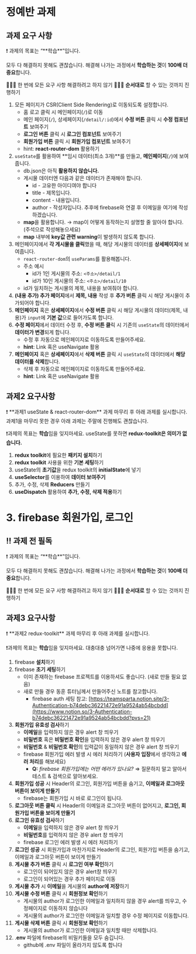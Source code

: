 # 정예반 과제

## 과제 요구 사항

<aside>
❗ 과제의 목표는 “**학습**”입니다.

모두 다 해결하지 못해도 괜찮습니다.
해결해 나가는 과정에서 **학습하는 것**이 **100배 더 중요**합니다.

🙅🏻‍♂️ 한 번에 모든 요구 사항 해결하려고 하지 않기 🙅🏻‍♀️
**순서대로** 할 수 있는 것까지 진행하기

</aside>

1. 모든 페이지가 CSR(Client Side Rendering)로 이동되도록 설정합니다.
   - 홈 로고 클릭 시 메인페이지(`/`)로 이동
   - 메인 페이지(`/`), 상세페이지(`/detail/:id`)에서 **수정 버튼** 클릭 시 **수정 컴포넌트** 보여주기
   - **로그인 버튼** 클릭 시 **로그인 컴포넌트** 보여주기
   - **회원가입 버튼** 클릭 시 **회원가입 컴포넌트** 보여주기
   - hint: **react-router-dom** 활용하기
2. `useState`를 활용하여 **임시 데이터(최소 3개)**를 만들고, **메인페이지**(`/`)에 보여줍니다.
   - db.json은 아직 **활용하지 않습니다.**
   - 게시물 데이터엔 다음과 같은 데이터가 존재해야 합니다.
     - id - 고유한 아이디여야 합니다
     - title - 제목입니다.
     - content - 내용입니다.
     - author - 작성자입니다. 추후에 firebase와 연결 후 이메일을 여기에 작성하겠습니다.
   - **map**을 활용합니다. → map이 어떻게 동작하는지 설명할 줄 알아야 합니다. (주석으로 작성해놓으세요)
   - **map** 내부에 **key값 관련 warning**이 발생하지 않도록 합니다.
3. 메인페이지에서 **각 게시물을 클릭**했을 때, 해당 게시물의 데이터를 **상세페이지**에 보여줍니다.
   - `react-router-dom`의 `useParams`를 활용해봅니다.
   - 주소 예시
     - id가 1인 게시물의 주소: `<주소>/detail/1`
     - id가 10인 게시물의 주소: `<주소>/detail/10`
   - id가 일치하는 게시물의 제목, 내용을 보여줘야 합니다.
4. **(내용 추가) 추가 페이지**에서 **제목, 내용** 작성 후 **추가 버튼** 클릭 시 해당 게시물이 추가되어야 합니다.
5. **메인페이지** 혹은 **상세페이지**에서 **수정 버튼** 클릭 시 해당 게시물의 데이터(제목, 내용)가 `input`에 **기본 값**으로 들어가도록 합니다.
6. **수정 페이지**에서 데이터 수정 후, **수정 버튼 클**릭 시 기존의 `useState`의 데이터에서 **데이터가 변경**되게 합니다.
   - 수정 후 자동으로 메인페이지로 이동하도록 만들어주세요.
   - **hint**: Link 혹은 useNavigate 활용
7. **메인페이지** 혹은 **상세페이지**에서 **삭제 버튼** 클릭 시 `useState`의 데이터에서 **해당 데이터를 삭제**합니다.
   - 삭제 후 자동으로 메인페이지로 이동하도록 만들어주세요.
   - **hint**: Link 혹은 useNavigate 활용

## 과제2 요구사항

<aside>
❗ **과제1 useState & react-router-dom** 과제 마무리 후 아래 과제를 실시합니다. 
과제1을 마무리 못한 경우 아래 과제는 주말에 진행해도 괜찮습니다.

❗과제의 목표는 **학습**임을 잊지마세요. useState를 못하면 **redux-toolkit은 의미가 없습니다.**

</aside>

1. **redux toolkit**에 필요한 **패키지 설치**하기
2. **redux toolkit** 사용을 위한 **기본 세팅**하기
3. useState의 **초기값**을 redux toolkit의 **initialState**에 넣기
4. **useSelector**를 이용하여 **데이터 보여주기**
5. 추가, 수정, 삭제 **Reducers** 만들기
6. **useDispatch** 활용하여 **추가, 수정, 삭제 적용**하기

# 3. **firebase 회원가입, 로그인**

## ‼️ 과제 전 필독

<aside>
❗ 과제의 목표는 “**학습**”입니다.

모두 다 해결하지 못해도 괜찮습니다.
해결해 나가는 과정에서 **학습하는 것**이 **100배 더 중요**합니다.

🙅🏻‍♂️ 한 번에 모든 요구 사항 해결하려고 하지 않기 🙅🏻‍♀️
**순서대로** 할 수 있는 것까지 진행하기

</aside>

## 과제3 요구사항

<aside>
❗ **과제2 redux-toolkit** 과제 마무리 후 아래 과제를 실시합니다.

❗과제의 목표는 **학습**임을 잊지마세요. 대충대충 넘어가면 나중에 응용을 못합니다.

</aside>

1. firebase **설치**하기
2. firebase **초기 세팅**하기
   - 이미 존재하는 firebase 프로젝트를 이용하셔도 좋습니다. (새로 만들 필요 없음)
   - 새로 만들 경우 동훈 튜터님께서 만들어주신 노트를 참고합니다.
     - firebase auth 세팅 참고: [https://teamsparta.notion.site/3-Authentication-b74debc36221472e91a9524ab54bcbdd](https://www.notion.so/3-Authentication-b74debc36221472e91a9524ab54bcbdd?pvs=21)
3. **회원가입 유효성 검사**하기
   - **이메일**을 입력하지 않은 경우 alert 창 띄우기
   - **비밀번호** 혹은 **비밀번호 확인**을 입력하지 않은 경우 alert 창 띄우기
   - **비밀번호** & **비밀번호 확인**의 입력값이 동일하지 않은 경우 alert 창 띄우기
   - firebase 회원가입 에러 발생 시 에러 처리하기 (**사용자 입장**에서 생각하고 **에러 처리**를 해보세요)
     - **Q:** _firebase 회원가입에는_ _어떤 에러가 있나요?_ ⇒ 질문하지 말고 알아서 테스트 & 검색으로 알아보세요.
4. **회원가입 성공** 시 Header의 로그인, 회원가입 버튼을 숨기고, **이메일과 로그아웃 버튼이 보이게 만들기**
   - firebase는 회원가입 시 바로 로그인이 됩니다.
5. **로그아웃 버튼 클릭** 시 Header의 이메일과 로그아웃 버튼이 없어지고, **로그인, 회원가입 버튼을 보이게 만들기**
6. **로그인 유효성 검사**하기
   - **이메일**을 입력하지 않은 경우 alert 창 띄우기
   - **비밀번호**를 입력하지 않은 경우 alert 창 띄우기
   - firebase 로그인 에러 발생 시 에러 처리하기
7. **로그인 성공** 시 회원가입과 마찬가지로 Header의 로그인, 회원가입 버튼을 숨기고, 이메일과 로그아웃 버튼이 보이게 만들기
8. **게시물 추가 버튼** 클릭 시 **로그인 여부 확인**하기
   - 로그인이 되어있지 않은 경우 alert창 띄우기
   - 로그인이 되어있는 경우 추가 페이지로 이동
9. **게시물 추가** 시 **이메일**을 게시물의 **author에 저장**하기
10. **게시물 수정 버튼** 클릭 시 **회원정보 확인**하기
    - 게시물의 author가 로그인한 이메일과 일치하지 않을 경우 alert를 띄우고, 수정페이지로 이동하지 않습니다
    - 게시물의 author가 로그인한 이메일과 일치할 경우 수정 페이지로 이동합니다.
11. **게시물 삭제 버튼** 클릭 시 **회원정보 확인**하기
    - 게시물의 author가 로그인한 이메일과 일치할 때만 삭제합니다.
12. .**env** 파일에 firebase의 비밀키들을 모두 숨깁니다.
    - github에 .env 파일이 올라가지 않도록 합니다
